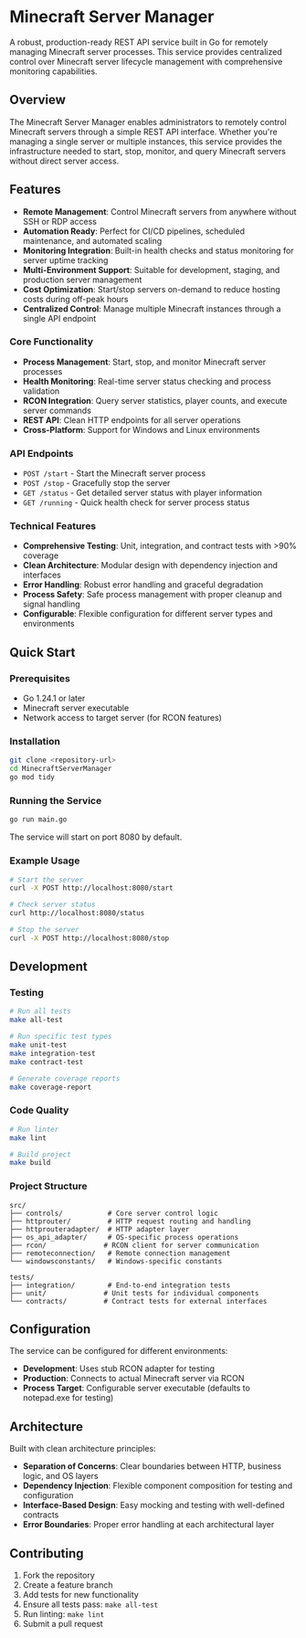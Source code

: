 # Minecraft Server Manager

A robust, production-ready REST API service built in Go for remotely managing Minecraft server processes. This service provides centralized control over Minecraft server lifecycle management with comprehensive monitoring capabilities.

## Overview

The Minecraft Server Manager enables administrators to remotely control Minecraft servers through a simple REST API interface. Whether you're managing a single server or multiple instances, this service provides the infrastructure needed to start, stop, monitor, and query Minecraft servers without direct server access.

## Features

- **Remote Management**: Control Minecraft servers from anywhere without SSH or RDP access
- **Automation Ready**: Perfect for CI/CD pipelines, scheduled maintenance, and automated scaling
- **Monitoring Integration**: Built-in health checks and status monitoring for server uptime tracking
- **Multi-Environment Support**: Suitable for development, staging, and production server management
- **Cost Optimization**: Start/stop servers on-demand to reduce hosting costs during off-peak hours
- **Centralized Control**: Manage multiple Minecraft instances through a single API endpoint


### Core Functionality
- **Process Management**: Start, stop, and monitor Minecraft server processes
- **Health Monitoring**: Real-time server status checking and process validation
- **RCON Integration**: Query server statistics, player counts, and execute server commands
- **REST API**: Clean HTTP endpoints for all server operations
- **Cross-Platform**: Support for Windows and Linux environments

### API Endpoints
- `POST /start` - Start the Minecraft server process
- `POST /stop` - Gracefully stop the server
- `GET /status` - Get detailed server status with player information
- `GET /running` - Quick health check for server process status

### Technical Features
- **Comprehensive Testing**: Unit, integration, and contract tests with >90% coverage
- **Clean Architecture**: Modular design with dependency injection and interfaces
- **Error Handling**: Robust error handling and graceful degradation
- **Process Safety**: Safe process management with proper cleanup and signal handling
- **Configurable**: Flexible configuration for different server types and environments

## Quick Start

### Prerequisites
- Go 1.24.1 or later
- Minecraft server executable
- Network access to target server (for RCON features)

### Installation
```bash
git clone <repository-url>
cd MinecraftServerManager
go mod tidy
```

### Running the Service
```bash
go run main.go
```

The service will start on port 8080 by default.

### Example Usage
```bash
# Start the server
curl -X POST http://localhost:8080/start

# Check server status
curl http://localhost:8080/status

# Stop the server
curl -X POST http://localhost:8080/stop
```

## Development

### Testing
```bash
# Run all tests
make all-test

# Run specific test types
make unit-test
make integration-test
make contract-test

# Generate coverage reports
make coverage-report
```

### Code Quality
```bash
# Run linter
make lint

# Build project
make build
```

### Project Structure
```
src/
├── controls/           # Core server control logic
├── httprouter/         # HTTP request routing and handling
├── httprouteradapter/  # HTTP adapter layer
├── os_api_adapter/     # OS-specific process operations
├── rcon/              # RCON client for server communication
├── remoteconnection/   # Remote connection management
└── windowsconstants/   # Windows-specific constants

tests/
├── integration/        # End-to-end integration tests
├── unit/              # Unit tests for individual components
└── contracts/         # Contract tests for external interfaces
```

## Configuration

The service can be configured for different environments:
- **Development**: Uses stub RCON adapter for testing
- **Production**: Connects to actual Minecraft server via RCON
- **Process Target**: Configurable server executable (defaults to notepad.exe for testing)

## Architecture

Built with clean architecture principles:
- **Separation of Concerns**: Clear boundaries between HTTP, business logic, and OS layers
- **Dependency Injection**: Flexible component composition for testing and configuration
- **Interface-Based Design**: Easy mocking and testing with well-defined contracts
- **Error Boundaries**: Proper error handling at each architectural layer

## Contributing

1. Fork the repository
2. Create a feature branch
3. Add tests for new functionality
4. Ensure all tests pass: `make all-test`
5. Run linting: `make lint`
6. Submit a pull request
